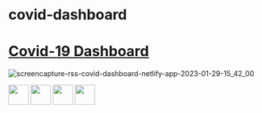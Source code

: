 # covid-dashboard

# [Covid-19 Dashboard](https://rss-covid-dashboard.netlify.app/)

![screencapture-rss-covid-dashboard-netlify-app-2023-01-29-15_42_00](https://user-images.githubusercontent.com/59699177/215333936-66ea4934-970f-4c1f-bd34-998c4544c1d5.png)

<img src="https://boriskrasko.github.io/boriskrasko/logo/sass.png" width="40" /> <img src="https://boriskrasko.github.io/boriskrasko/logo/ts.png" width="40" />
<img src="https://boriskrasko.github.io/boriskrasko/logo/react.png" width="40" />
<img src="https://boriskrasko.github.io/boriskrasko/logo/redux.png" width="40" />
